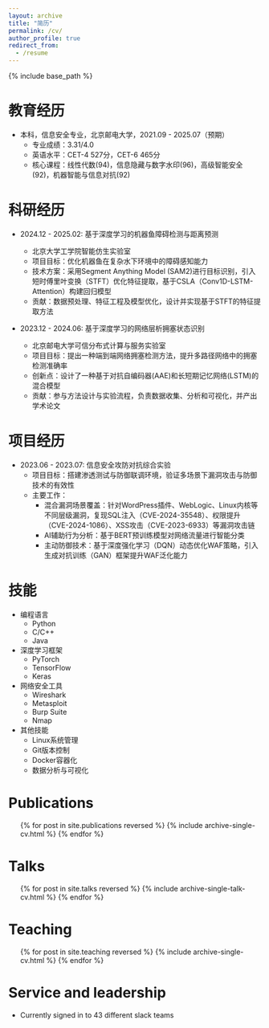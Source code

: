 ```yaml
---
layout: archive
title: "简历"
permalink: /cv/
author_profile: true
redirect_from:
  - /resume
---
```


{% include base_path %}

教育经历
======
* 本科，信息安全专业，北京邮电大学，2021.09 - 2025.07（预期）
  * 专业成绩：3.31/4.0
  * 英语水平：CET-4 527分，CET-6 465分
  * 核心课程：线性代数(94)，信息隐藏与数字水印(96)，高级智能安全(92)，机器智能与信息对抗(92)

科研经历
======
* 2024.12 - 2025.02: 基于深度学习的机器鱼障碍检测与距离预测
  * 北京大学工学院智能仿生实验室
  * 项目目标：优化机器鱼在复杂水下环境中的障碍感知能力
  * 技术方案：采用Segment Anything Model (SAM2)进行目标识别，引入短时傅里叶变换（STFT）优化特征提取，基于CSLA（Conv1D-LSTM-Attention）构建回归模型
  * 贡献：数据预处理、特征工程及模型优化，设计并实现基于STFT的特征提取方法

* 2023.12 - 2024.06: 基于深度学习的网络层析拥塞状态识别
  * 北京邮电大学可信分布式计算与服务实验室
  * 项目目标：提出一种端到端网络拥塞检测方法，提升多路径网络中的拥塞检测准确率
  * 创新点：设计了一种基于对抗自编码器(AAE)和长短期记忆网络(LSTM)的混合模型
  * 贡献：参与方法设计与实验流程，负责数据收集、分析和可视化，并产出学术论文

项目经历
======
* 2023.06 - 2023.07: 信息安全攻防对抗综合实验
  * 项目目标：搭建渗透测试与防御联调环境，验证多场景下漏洞攻击与防御技术的有效性
  * 主要工作：
    * 混合漏洞场景覆盖：针对WordPress插件、WebLogic、Linux内核等不同层级漏洞，复现SQL注入（CVE-2024-35548）、权限提升（CVE-2024-1086）、XSS攻击（CVE-2023-6933）等漏洞攻击链
    * AI辅助行为分析：基于BERT预训练模型对网络流量进行智能分类
    * 主动防御技术：基于深度强化学习（DQN）动态优化WAF策略，引入生成对抗训练（GAN）框架提升WAF泛化能力

技能
======
* 编程语言
  * Python
  * C/C++
  * Java
* 深度学习框架
  * PyTorch
  * TensorFlow
  * Keras
* 网络安全工具
  * Wireshark
  * Metasploit
  * Burp Suite
  * Nmap
* 其他技能
  * Linux系统管理
  * Git版本控制
  * Docker容器化
  * 数据分析与可视化

Publications
======
  <ul>{% for post in site.publications reversed %}
    {% include archive-single-cv.html %}
  {% endfor %}</ul>
  
Talks
======
  <ul>{% for post in site.talks reversed %}
    {% include archive-single-talk-cv.html  %}
  {% endfor %}</ul>
  
Teaching
======
  <ul>{% for post in site.teaching reversed %}
    {% include archive-single-cv.html %}
  {% endfor %}</ul>
  
Service and leadership
======
* Currently signed in to 43 different slack teams
